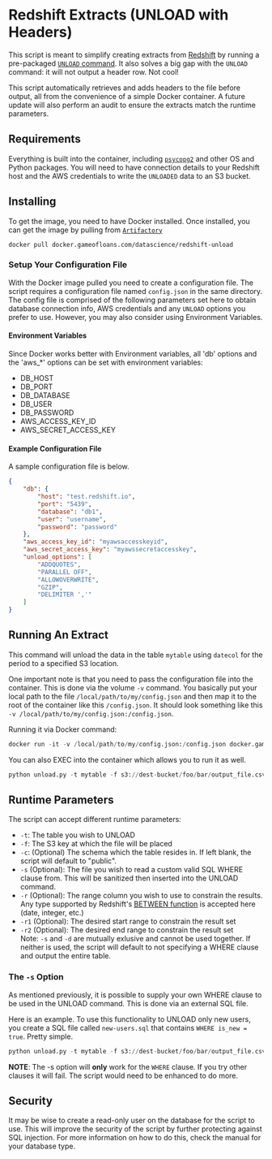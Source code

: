 # Redshift Extracts (UNLOAD with Headers)
This script is meant to simplify creating extracts from <a href="https://openbridge.com/warehouse/amazon-redshift" target="_blank">Redshift</a> by running a pre-packaged [`UNLOAD` command](http://docs.aws.amazon.com/redshift/latest/dg/r_UNLOAD.html). It also solves a big gap with the `UNLOAD` command: it will not output a header row. Not cool!

This script automatically retrieves and adds headers to the file before output, all from the convenience of a simple Docker container. A future update will also perform an audit to ensure the extracts match the runtime parameters.

## Requirements
Everything is built into the container, including [`psycopg2`](http://initd.org/psycopg/docs/install.html) and other OS and Python packages. You will need to have connection details to your Redshift host and the AWS credentials to write the `UNLOADED` data to an S3 bucket.

## Installing
To get the image, you need to have Docker installed. Once installed, you can get the image by pulling from [`Artifactory`](https://artifactory.gameofloans.com/)
```
docker pull docker.gameofloans.com/datascience/redshift-unload
```

### Setup Your Configuration File
With the Docker image pulled you need to create a configuration file. The script requires a configuration file named `config.json` in the same directory. The config file is comprised of the following parameters set here to obtain database connection info, AWS credentials and any `UNLOAD` options you prefer to use. However, you may also consider using Environment Variables.

#### Environment Variables

Since Docker works better with Environment variables, all 'db' options and the 'aws_\*' options can be set with environment variables:

- DB_HOST
- DB_PORT
- DB_DATABASE
- DB_USER
- DB_PASSWORD
- AWS_ACCESS_KEY_ID
- AWS_SECRET_ACCESS_KEY

#### Example Configuration File
A sample configuration file is below.

```json
{
    "db": {
        "host": "test.redshift.io",
        "port": "5439",
        "database": "db1",
        "user": "username",
        "password": "password"
    },
    "aws_access_key_id": "myawsaccesskeyid",
    "aws_secret_access_key": "myawssecretaccesskey",
    "unload_options": [
    	"ADDQUOTES",
    	"PARALLEL OFF",
    	"ALLOWOVERWRITE",
    	"GZIP",
    	"DELIMITER ','"
    ]
}
```

## Running An Extract
This command will unload the data in the table ``mytable`` using ``datecol`` for the period to a specified S3 location.

One important note is that you need to pass the configuration file into the container. This is done via the volume `-v` command. You basically put your local path to the file `/local/path/to/my/config.json` and then map it to the root of the container like this `/config.json`. It should look something like this `-v /local/path/to/my/config.json:/config.json`.

Running it via Docker command:
```python
docker run -it -v /local/path/to/my/config.json:/config.json docker.gameofloans.com/datascience/redshift-unload -t mytable -f s3://dest-bucket/foo/bar/output_file.csv -r datecol -r1 2017-01-01 -r2 2017-06-01
```

You can also EXEC into the container which allows you to run it as well.
```python
python unload.py -t mytable -f s3://dest-bucket/foo/bar/output_file.csv -r datecol -r1 2017-01-01 -r2 2017-06-01
```

## Runtime Parameters
The script can accept different runtime parameters:
* ``-t``: The table you wish to UNLOAD
* ``-f``: The S3 key at which the file will be placed
* ``-c``: (Optional) The schema which the table resides in. If left blank, the script will default to "public".
* ``-s`` (Optional): The file you wish to read a custom valid SQL WHERE clause from. This will be sanitized then inserted into the UNLOAD command.
* ``-r`` (Optional): The range column you wish to use to constrain the results. Any type supported by Redshift's [BETWEEN function](http://docs.aws.amazon.com/redshift/latest/dg/r_range_condition.html) is accepted here (date, integer, etc.)
* ``-r1`` (Optional): The desired start range to constrain the result set
* ``-r2`` (Optional): The desired end range to constrain the result set  
Note:  ``-s`` and ``-d`` are mutually exlusive and cannot be used together. If neither is used, the script will default to not specifying a WHERE clause and output the entire table.

### The `-s` Option
As mentioned previously, it is possible to supply your own WHERE clause to be used in the UNLOAD command. This is done via an external SQL file.

Here is an example. To use this functionality to UNLOAD only new users, you create a SQL file called `new-users.sql` that contains ``WHERE is_new = true``. Pretty simple.

```python
python unload.py -t mytable -f s3://dest-bucket/foo/bar/output_file.csv -r datecol -r1 2017-01-01 -r2 2017-06-01 -s /new-users.sql
```

**NOTE**: The -s option will **only** work for the `WHERE` clause. If you try other clauses it will fail. The script would need to be enhanced to do more.


## Security
It may be wise to create a read-only user on the database for the script to use. This will improve the security of the script by further protecting against SQL injection. For more information on how to do this, check the manual for your database type.
